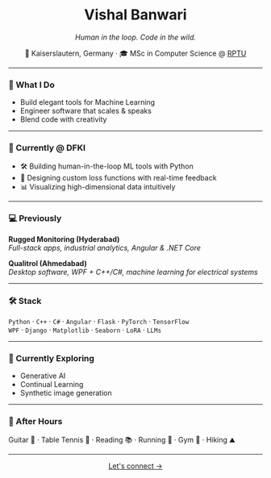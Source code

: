<h1 align="center">Vishal Banwari</h1>

<p align="center">
  <i>Human in the loop. Code in the wild.</i>  
</p>

<p align="center">
  📍 Kaiserslautern, Germany · 🎓 MSc in Computer Science @ <a href="https://rptu.de/">RPTU</a>  
</p>

---

### 🧠 What I Do

- Build elegant tools for Machine Learning  
- Engineer software that scales & speaks  
- Blend code with creativity  

---

### 💼 Currently @ DFKI

- 🛠 Building human-in-the-loop ML tools with Python  
- 🎯 Designing custom loss functions with real-time feedback  
- 📊 Visualizing high-dimensional data intuitively  

---

### 💻 Previously

**Rugged Monitoring (Hyderabad)**  
*Full-stack apps, industrial analytics, Angular & .NET Core*

**Qualitrol (Ahmedabad)**  
*Desktop software, WPF + C++/C#, machine learning for electrical systems*

---

### 🛠 Stack

`Python` · `C++` · `C#` · `Angular` · `Flask` · `PyTorch` · `TensorFlow`  
`WPF` · `Django` · `Matplotlib` · `Seaborn` · `LoRA` · `LLMs`

---

### 📸 Currently Exploring

- Generative AI  
- Continual Learning  
- Synthetic image generation  

---

### 🌿 After Hours

Guitar 🎸 · Table Tennis 🏓 · Reading 📚 · Running 🏃 · Gym 💪 · Hiking ⛰️

---

<p align="center">
  <a href="mailto:vishalbanwari26@outlook.com">Let's connect →</a>
</p>
